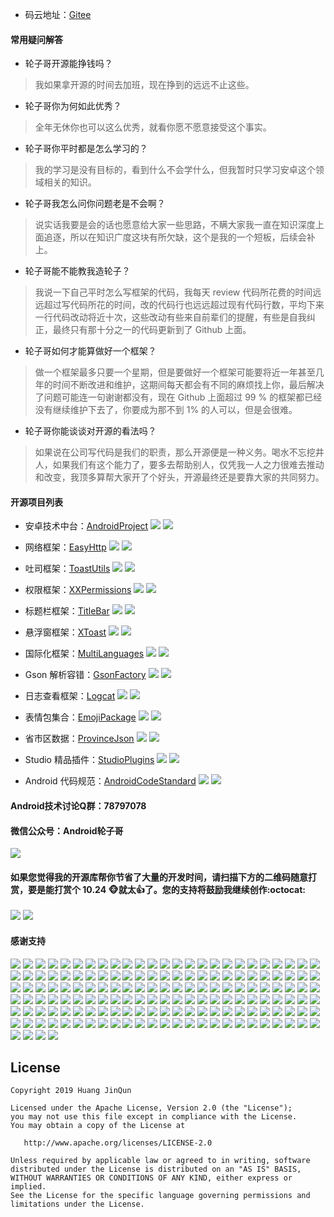 * 码云地址：[Gitee](https://gitee.com/getActivity/Donate)

#### 常用疑问解答

* 轮子哥开源能挣钱吗？

> 我如果拿开源的时间去加班，现在挣到的远远不止这些。

* 轮子哥你为何如此优秀？

> 全年无休你也可以这么优秀，就看你愿不愿意接受这个事实。

* 轮子哥你平时都是怎么学习的？

> 我的学习是没有目标的，看到什么不会学什么，但我暂时只学习安卓这个领域相关的知识。

* 轮子哥我怎么问你问题老是不会啊？

> 说实话我要是会的话也愿意给大家一些思路，不瞒大家我一直在知识深度上面追逐，所以在知识广度这块有所欠缺，这个是我的一个短板，后续会补上。

* 轮子哥能不能教我造轮子？

> 我说一下自己平时怎么写框架的代码，我每天 review 代码所花费的时间远远超过写代码所花的时间，改的代码行也远远超过现有代码行数，平均下来一行代码改动将近十次，这些改动有些来自前辈们的提醒，有些是自我纠正，最终只有那十分之一的代码更新到了 Github 上面。

* 轮子哥如何才能算做好一个框架？

> 做一个框架最多只要一个星期，但是要做好一个框架可能要将近一年甚至几年的时间不断改进和维护，这期间每天都会有不同的麻烦找上你，最后解决了问题可能连一句谢谢都没有，现在 Github 上面超过 99 % 的框架都已经没有继续维护下去了，你要成为那不到 1% 的人可以，但是会很难。

* 轮子哥你能谈谈对开源的看法吗？

> 如果说在公司写代码是我们的职责，那么开源便是一种义务。喝水不忘挖井人，如果我们有这个能力了，要多去帮助别人，仅凭我一人之力很难去推动和改变，我顶多算帮大家开了个好头，开源最终还是要靠大家的共同努力。

#### 开源项目列表

* 安卓技术中台：[AndroidProject](https://github.com/getActivity/AndroidProject) ![](https://img.shields.io/github/stars/getActivity/AndroidProject.svg) ![](https://img.shields.io/github/forks/getActivity/AndroidProject.svg)

* 网络框架：[EasyHttp](https://github.com/getActivity/EasyHttp) ![](https://img.shields.io/github/stars/getActivity/EasyHttp.svg) ![](https://img.shields.io/github/forks/getActivity/EasyHttp.svg)

* 吐司框架：[ToastUtils](https://github.com/getActivity/ToastUtils) ![](https://img.shields.io/github/stars/getActivity/ToastUtils.svg) ![](https://img.shields.io/github/forks/getActivity/ToastUtils.svg)

* 权限框架：[XXPermissions](https://github.com/getActivity/XXPermissions) ![](https://img.shields.io/github/stars/getActivity/XXPermissions.svg) ![](https://img.shields.io/github/forks/getActivity/XXPermissions.svg)

* 标题栏框架：[TitleBar](https://github.com/getActivity/TitleBar) ![](https://img.shields.io/github/stars/getActivity/TitleBar.svg) ![](https://img.shields.io/github/forks/getActivity/TitleBar.svg)

* 悬浮窗框架：[XToast](https://github.com/getActivity/XToast) ![](https://img.shields.io/github/stars/getActivity/XToast.svg) ![](https://img.shields.io/github/forks/getActivity/XToast.svg)

* 国际化框架：[MultiLanguages](https://github.com/getActivity/MultiLanguages) ![](https://img.shields.io/github/stars/getActivity/MultiLanguages.svg) ![](https://img.shields.io/github/forks/getActivity/MultiLanguages.svg)

* Gson 解析容错：[GsonFactory](https://github.com/getActivity/GsonFactory) ![](https://img.shields.io/github/stars/getActivity/GsonFactory) ![](https://img.shields.io/github/forks/getActivity/GsonFactory)

* 日志查看框架：[Logcat](https://github.com/getActivity/Logcat) ![](https://img.shields.io/github/stars/getActivity/Logcat) ![](https://img.shields.io/github/forks/getActivity/Logcat)

* 表情包集合：[EmojiPackage](https://github.com/getActivity/EmojiPackage) ![](https://img.shields.io/github/stars/getActivity/EmojiPackage.svg) ![](https://img.shields.io/github/forks/getActivity/EmojiPackage.svg)

* 省市区数据：[ProvinceJson](https://github.com/getActivity/ProvinceJson) ![](https://img.shields.io/github/stars/getActivity/ProvinceJson.svg) ![](https://img.shields.io/github/forks/getActivity/ProvinceJson.svg)

* Studio 精品插件：[StudioPlugins](https://github.com/getActivity/StudioPlugins) ![](https://img.shields.io/github/stars/getActivity/StudioPlugins.svg) ![](https://img.shields.io/github/forks/getActivity/StudioPlugins.svg)

* Android 代码规范：[AndroidCodeStandard](https://github.com/getActivity/AndroidCodeStandard) ![](https://img.shields.io/github/stars/getActivity/AndroidCodeStandard.svg) ![](https://img.shields.io/github/forks/getActivity/AndroidCodeStandard.svg)

#### Android技术讨论Q群：78797078

#### 微信公众号：Android轮子哥

![](picture/official_ccount.png)

#### 如果您觉得我的开源库帮你节省了大量的开发时间，请扫描下方的二维码随意打赏，要是能打赏个 10.24 :monkey_face:就太:thumbsup:了。您的支持将鼓励我继续创作:octocat:

![](picture/pay_ali.png) ![](picture/pay_wechat.png)

#### 感谢支持

![](picture/202012291630.png) ![](picture/202101151520.png) ![](picture/202012291149.png) ![](picture/202012281653.png) ![](picture/202012092035.png) ![](picture/202011031134.png) ![](picture/202010301100.png) ![](picture/202010200947.png) ![](picture/202010161118.png) ![](picture/202009231507.png) ![](picture/202009141714.png) ![](picture/202008141544.png) ![](picture/201908061749.png) ![](picture/201908011230.png) ![](picture/202012291853.png) ![](picture/202011201153.png) ![](picture/202011101445.png) ![](picture/202010261153.png) ![](picture/202009141422.png) ![](picture/202008111524.png) ![](picture/202001031546.png) ![](picture/201912091048.png) ![](picture/201910201633.png) ![](picture/201908050956.png) ![](picture/201907290950.png) ![](picture/202101042028.png) ![](picture/202101041617.png) ![](picture/202001151423.png) ![](picture/201912231527.png) ![](picture/201908051743.png) ![](picture/202006031508.png) ![](picture/202005231055.png) ![](picture/202005171312.png) ![](picture/202001101010.png) ![](picture/201911201433.png) ![](picture/201908221032.png) ![](picture/201908181606.png) ![](picture/201908011536.png) ![](picture/201907301648.png) ![](picture/201905271613.png) ![](picture/201909031527.png) ![](picture/202003270027.png) ![](picture/202003111113.png) ![](picture/202003072030.png) ![](picture/202001031836.png) ![](picture/201911261522.png) ![](picture/201911261104.png) ![](picture/201911060940.png) ![](picture/201910251605.png) ![](picture/201909201510.png) ![](picture/201909111011.png) ![](picture/201907031613.png) ![](picture/201907231140.png) ![](picture/201905092038.png) ![](picture/202007151540.png) ![](picture/202101261802.png) ![](picture/201912112015.png) ![](picture/201902281836.png) ![](picture/201909091816.png) ![](picture/202011271106.png) ![](picture/202102091912.png) ![](picture/202102041803.png) ![](picture/202102021454.png) ![](picture/202102011656.png) ![](picture/202101291548.png) ![](picture/202101211141.png) ![](picture/202101121656.png) ![](picture/202101090932.png) ![](picture/202101051127.png) ![](picture/202012081143.png) ![](picture/202012021907.png) ![](picture/202011191920.png) ![](picture/202011121105.png) ![](picture/202011100846.png) ![](picture/202011021615.png) ![](picture/202010281819.png) ![](picture/202010231124.png) ![](picture/202010141440.png) ![](picture/202010121806.png) ![](picture/202008130937.png) ![](picture/202010061658.png) ![](picture/202009151146.png) ![](picture/202008042104.png) ![](picture/202007131401.png) ![](picture/202006301423.png) ![](picture/202006151525.png) ![](picture/202005251458.png) ![](picture/201911211520.png) ![](picture/201912051725.png) ![](picture/201912081442.png) ![](picture/201912111659.png) ![](picture/201912251507.png) ![](picture/201912261813.png) ![](picture/201912281401.png) ![](picture/201911291945.png) ![](picture/201911081052.png) ![](picture/201910251128.png) ![](picture/201910241621.png) ![](picture/201910231505.png) ![](picture/201910101540.png) ![](picture/201909301640.png) ![](picture/201908221026.png) ![](picture/201909111114.png) ![](picture/201909091453.png) ![](picture/201909091138.png) ![](picture/201908011130.png) ![](picture/201907221137.png) ![](picture/201906291400.png) ![](picture/201906281126.png) ![](picture/201905131024.png) ![](picture/201905092034.png) ![](picture/201904261500.png) ![](picture/201904251819.png) ![](picture/201904241451.png) ![](picture/201904220841.png) ![](picture/201904212240.png) ![](picture/201904201726.png) ![](picture/201904201111.png) ![](picture/201904201042.png) ![](picture/201904201025.png) ![](picture/201904191207.png) ![](picture/201904182032.png) ![](picture/201904181557.png) ![](picture/201904181519.png) ![](picture/201904101029.png) ![](picture/201904031545.png) ![](picture/201904031522.png) ![](picture/201904031521.png) ![](picture/201904030951.png) ![](picture/201904011343.png) ![](picture/201904011147.png) ![](picture/201904011128.png) ![](picture/201903311338.png) ![](picture/201903311038.png) ![](picture/201903291610.png) ![](picture/201903281020.png) ![](picture/201903281011.png) ![](picture/201903281010.png) ![](picture/201903280951.png) ![](picture/201903272146.png) ![](picture/201903271946.png) ![](picture/201903271656.png) ![](picture/201903271559.png) ![](picture/201903271553.png) ![](picture/201903271512.png) ![](picture/201903211639.png) ![](picture/201812130819.png) ![](picture/201812120907.png) ![](picture/202101211226.png) ![](picture/202008021814.png) ![](picture/201908150959.png) ![](picture/201904011558.png) ![](picture/201902281751.png) ![](picture/201812032346.png)

## License

```text
Copyright 2019 Huang JinQun

Licensed under the Apache License, Version 2.0 (the "License");
you may not use this file except in compliance with the License.
You may obtain a copy of the License at

   http://www.apache.org/licenses/LICENSE-2.0

Unless required by applicable law or agreed to in writing, software
distributed under the License is distributed on an "AS IS" BASIS,
WITHOUT WARRANTIES OR CONDITIONS OF ANY KIND, either express or implied.
See the License for the specific language governing permissions and
limitations under the License.
```